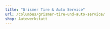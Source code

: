 ```yaml
---
title: "Grismer Tire & Auto Service"
url: /columbus/grismer-tire-und-auto-service/
shop: Autowerkstatt
---
```

